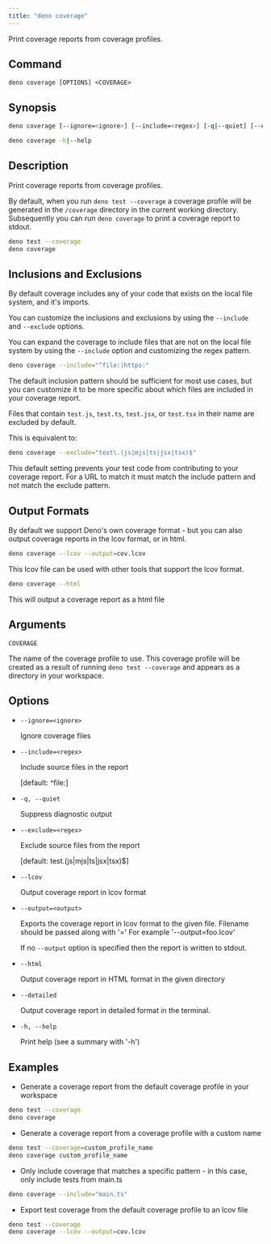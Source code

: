 ```yaml
---
title: "deno coverage"
---
```


Print coverage reports from coverage profiles.

## Command

`deno coverage [OPTIONS] <COVERAGE>`

## Synopsis

```bash
deno coverage [--ignore=<ignore>] [--include=<regex>] [-q|--quiet] [--exclude=<regex>] [--lcov] [--output=<output>] [--html] [--detailed] [-h|--help] <COVERAGE>

deno coverage -h|--help
```

## Description

Print coverage reports from coverage profiles.

By default, when you run `deno test --coverage` a coverage profile will be
generated in the `/coverage` directory in the current working directory.
Subsequently you can run `deno coverage` to print a coverage report to stdout.

```bash
deno test --coverage
deno coverage
```

## Inclusions and Exclusions

By default coverage includes any of your code that exists on the local file
system, and it's imports.

You can customize the inclusions and exclusions by using the `--include` and
`--exclude` options.

You can expand the coverage to include files that are not on the local file
system by using the `--include` option and customizing the regex pattern.

```bash
deno coverage --include="^file:|https:"
```

The default inclusion pattern should be sufficient for most use cases, but you
can customize it to be more specific about which files are included in your
coverage report.

Files that contain `test.js`, `test.ts`, `test.jsx`, or `test.tsx` in their name
are excluded by default.

This is equivalent to:

```bash
deno coverage --exclude="test\.(js|mjs|ts|jsx|tsx)$"
```

This default setting prevents your test code from contributing to your coverage
report. For a URL to match it must match the include pattern and not match the
exclude pattern.

## Output Formats

By default we support Deno's own coverage format - but you can also output
coverage reports in the lcov format, or in html.

```bash
deno coverage --lcov --output=cov.lcov
```

This lcov file can be used with other tools that support the lcov format.

```bash
deno coverage --html
```

This will output a coverage report as a html file

## Arguments

`COVERAGE`

The name of the coverage profile to use. This coverage profile will be created
as a result of running `deno test --coverage` and appears as a directory in your
workspace.

## Options

- `--ignore=<ignore>`

  Ignore coverage files

- `--include=<regex>`

  Include source files in the report

  [default: ^file:]

- `-q, --quiet`

  Suppress diagnostic output

- `--exclude=<regex>`

  Exclude source files from the report

  [default: test\.(js|mjs|ts|jsx|tsx)$]

- `--lcov`

  Output coverage report in lcov format

- `--output=<output>`

  Exports the coverage report in lcov format to the given file. Filename should
  be passed along with '=' For example '--output=foo.lcov'

  If no `--output` option is specified then the report is written to stdout.

- `--html`

  Output coverage report in HTML format in the given directory

- `--detailed`

  Output coverage report in detailed format in the terminal.

- `-h, --help`

  Print help (see a summary with '-h')

## Examples

- Generate a coverage report from the default coverage profile in your workspace

```bash
deno test --coverage
deno coverage
```

- Generate a coverage report from a coverage profile with a custom name

```bash
deno test --coverage=custom_profile_name
deno coverage custom_profile_name
```

- Only include coverage that matches a specific pattern - in this case, only
  include tests from main.ts

```bash
deno coverage --include="main.ts"
```

- Export test coverage from the default coverage profile to an lcov file

```bash
deno test --coverage
deno coverage --lcov --output=cov.lcov
```
